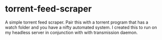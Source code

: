 torrent-feed-scraper
====================

A simple torrent feed scraper. Pair this with a torrent program that has a watch folder and you have a nifty automated system. I created this to run on my headless server in conjunction with with transmission daemon.